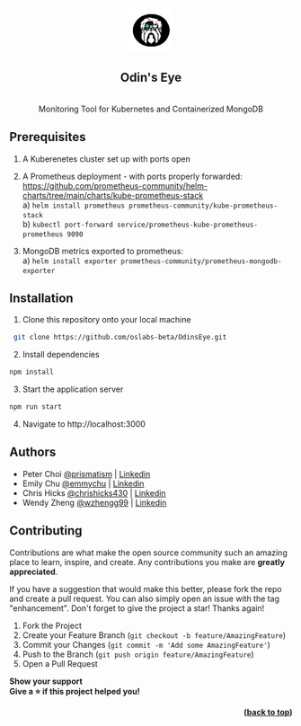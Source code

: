 <a name="readme-top"></a>
<br />
<div align="center">
  <a href="https://github.com/oslabs-beta/OdinsEye">
    <img src="client/images/odin-logo.png" alt="Logo" width="80" height="80">
  </a>

<h2 align="center">Odin's Eye</h2>

<br>
Monitoring Tool for Kubernetes and Containerized MongoDB
</div>



## Prerequisites

1) A Kuberenetes cluster set up with ports open

2) A Prometheus deployment - with ports properly forwarded: https://github.com/prometheus-community/helm-charts/tree/main/charts/kube-prometheus-stack
<br> a) ```helm install prometheus prometheus-community/kube-prometheus-stack```
<br> b) ```kubectl port-forward service/prometheus-kube-prometheus-prometheus 9090```

3) MongoDB metrics exported to prometheus: 
 <br> a) ```helm install exporter prometheus-community/prometheus-mongodb-exporter```




## Installation

1.  Clone this repository onto your local machine

```sh
 git clone https://github.com/oslabs-beta/OdinsEye.git
```

2.  Install dependencies

```sh
npm install 
```

3.  Start the application server

```sh
npm run start
```

4. Navigate to http://localhost:3000


## Authors
- Peter Choi [@prismatism](https://github.com/prismatism) | [Linkedin](https://www.linkedin.com/in/peterchoi3000/)
- Emily Chu [@emmychu](https://github.com/emmychu) | [Linkedin](https://www.linkedin.com/in/lin-chu-pharmd/)
- Chris Hicks [@chrishicks430](https://github.com/chrishicks430) | [Linkedin](https://www.linkedin.com/in/chrishicks430/)
- Wendy Zheng [@wzhengg99](https://github.com/wzhengg99) | [Linkedin](https://www.linkedin.com/in/wzheng208/)


## Contributing

Contributions are what make the open source community such an amazing place to learn, inspire, and create. Any contributions you make are **greatly appreciated**.

If you have a suggestion that would make this better, please fork the repo and create a pull request. You can also simply open an issue with the tag "enhancement".
Don't forget to give the project a star! Thanks again!

1. Fork the Project
2. Create your Feature Branch (`git checkout -b feature/AmazingFeature`)
3. Commit your Changes (`git commit -m 'Add some AmazingFeature'`)
4. Push to the Branch (`git push origin feature/AmazingFeature`)
5. Open a Pull Request

<b>Show your support  <br>
Give a ⭐️ if this project helped you!

<p align="right">(<a href="#readme-top">back to top</a>)</p>